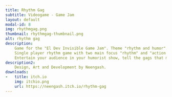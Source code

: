 ```yaml
---
title: Rhythm Gag
subtitle: Videogame - Game Jam
layout: default
modal-id: 8
img: rhythmgag.png
thumbnail: rhythmgag-thumbnail.png
alt: rhythm gag
description: 
    Game for the "El Dev Invisible Game Jam". Theme "rhythm and humor".
    Single player rhythm game with two main focus "rhythm" and "action selection".
    Entertain your audience in your humorist show, tell the gags that most of your public wants to hear.
description2:
    Design, Art and Development by Neengash.
downloads:
-   title: itch.io
    img: itchio.png
    url: https://neengash.itch.io/rhythm-gag
---
```

